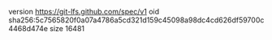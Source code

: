 version https://git-lfs.github.com/spec/v1
oid sha256:5c7565820f0a07a4786a5cd321d159c45098a98dc4cd626df59700c4468d474e
size 16481

